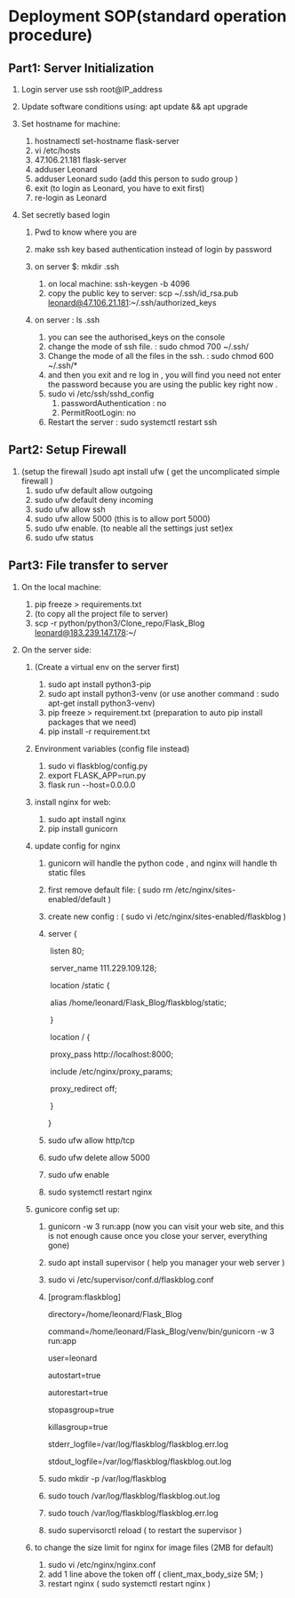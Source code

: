 # Deployment SOP(standard operation procedure)



## Part1: Server Initialization

1. Login server use ssh root@IP_address

2. Update software conditions using: apt update && apt upgrade

3. Set hostname for machine:

   1. hostnamectl set-hostname flask-server
   2. vi /etc/hosts
   3. 47.106.21.181 flask-server
   4. adduser Leonard
   5. adduser Leonard sudo (add this person to sudo group )
   6. exit (to login as Leonard, you have to exit first)
   7. re-login as Leonard

4. Set secretly based login

   1. Pwd  to know where you are

   2. make ssh key based authentication instead of login by password

   3. on server $: mkdir .ssh

      1. on local machine: ssh-keygen -b 4096
      2. copy the public key to server:    scp ~/.ssh/id_rsa.pub leonard@47.106.21.181:~/.ssh/authorized_keys

   4. on server : ls .ssh

      1. you can see the authorised_keys on the console 
      2. change the mode of ssh file.   :     sudo chmod 700 ~/.ssh/
      3. Change the mode of all the files in the ssh.   : sudo chmod 600 ~/.ssh/*
      4. and then you exit and re log in , you will find you need not enter the password because you are using the public key right now .
      5. sudo vi /etc/ssh/sshd_config
         1. passwordAuthentication : no
         2. PermitRootLogin:  no
      6. Restart the server :   sudo systemctl restart ssh

      

      

## Part2: Setup Firewall

1. (setup the firewall )sudo apt install ufw ( get the uncomplicated simple firewall )
   1. sudo ufw default allow outgoing
   2. sudo ufw default deny incoming
   3. sudo ufw allow ssh
   4. sudo ufw allow 5000 (this is to allow port 5000)
   5. sudo ufw enable. (to neable all the settings just set)ex
   6. sudo ufw status



## Part3: File transfer to server

1. On the local machine:

   1. pip freeze > requirements.txt
   2. (to copy all the project file to server)  
   3. scp -r python/python3/Clone_repo/Flask_Blog leonard@183.239.147.178:~/

2. On the server side:

   1. (Create a virtual env on the server first)

      1. sudo apt install python3-pip
      2. sudo apt install python3-venv (or use another command :  sudo apt-get install python3-venv)
      3. pip freeze > requirement.txt    (preparation to auto pip install packages that we need)
      4. pip install -r requirement.txt 

   2. Environment variables (config file instead)

      1. sudo vi flaskblog/config.py 
      2. export FLASK_APP=run.py
      3. flask run --host=0.0.0.0

   3. install nginx for web:

      1. sudo apt install nginx
      2. pip install gunicorn

   4. update config for nginx

      1. gunicorn will handle the python code , and nginx will handle th static files

      2. first remove default file: (  sudo rm /etc/nginx/sites-enabled/default ) 

      3. create new config : (  sudo vi /etc/nginx/sites-enabled/flaskblog  )

      4. server {

         ​    listen 80;

         ​    server_name 111.229.109.128;

         

         ​    location /static {

         ​        alias /home/leonard/Flask_Blog/flaskblog/static;

         ​    }

         

         ​    location / {

         ​        proxy_pass http://localhost:8000;

         ​        include /etc/nginx/proxy_params;

         ​        proxy_redirect off;

         

         

         ​    }

         }

      5. sudo ufw allow http/tcp

      6. sudo ufw delete allow 5000

      7. sudo ufw enable

      8. sudo systemctl restart nginx

   5. gunicore config set up:

      1. gunicorn -w 3 run:app (now you can visit your web site, and this is not enough cause once you close your server, everything gone)

      2. sudo apt install supervisor ( help you manager your web server )

      3. sudo vi /etc/supervisor/conf.d/flaskblog.conf

      4. [program:flaskblog]

         directory=/home/leonard/Flask_Blog

         command=/home/leonard/Flask_Blog/venv/bin/gunicorn -w 3 run:app

         user=leonard

         autostart=true

         autorestart=true

         stopasgroup=true

         killasgroup=true

         stderr_logfile=/var/log/flaskblog/flaskblog.err.log

         stdout_logfile=/var/log/flaskblog/flaskblog.out.log

      5. sudo mkdir -p /var/log/flaskblog

      6. sudo touch /var/log/flaskblog/flaskblog.out.log

      7. sudo touch /var/log/flaskblog/flaskblog.err.log

      8. sudo supervisorctl reload ( to restart the supervisor )

   6. to change the size limit for nginx for image files (2MB for default)

      1. sudo vi /etc/nginx/nginx.conf
      2. add 1 line above the token off ( client_max_body_size 5M; )
      3. restart nginx ( sudo systemctl restart nginx )